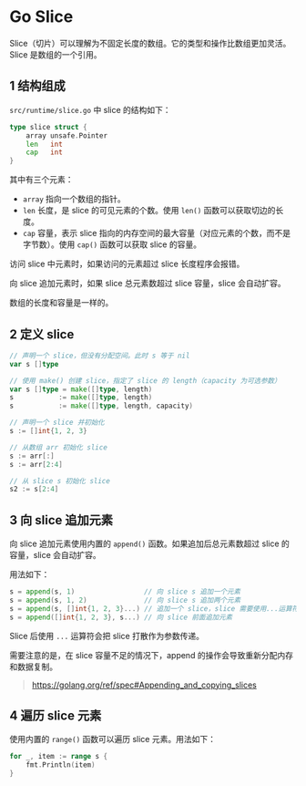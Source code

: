# Go Slice

Slice（切片）可以理解为不固定长度的数组。它的类型和操作比数组更加灵活。Slice 是数组的一个引用。

## 1 结构组成

`src/runtime/slice.go` 中 slice 的结构如下：

```go
type slice struct {
	array unsafe.Pointer
	len   int
	cap   int
}
```

其中有三个元素：

- `array` 指向一个数组的指针。
- `len` 长度，是 slice 的可见元素的个数。使用 `len()` 函数可以获取切边的长度。
- `cap` 容量，表示 slice 指向的内存空间的最大容量（对应元素的个数，而不是字节数）。使用 `cap()` 函数可以获取 slice 的容量。

访问 slice 中元素时，如果访问的元素超过 slice 长度程序会报错。

向 slice 追加元素时，如果 slice 总元素数超过 slice 容量，slice 会自动扩容。

数组的长度和容量是一样的。

## 2 定义 slice

```go
// 声明一个 slice，但没有分配空间。此时 s 等于 nil
var s []type

// 使用 make() 创建 slice，指定了 slice 的 length（capacity 为可选参数）
var s []type = make([]type, length)
s           := make([]type, length)
s           := make([]type, length, capacity)

// 声明一个 slice 并初始化
s := []int{1, 2, 3}

// 从数组 arr 初始化 slice
s := arr[:]
s := arr[2:4]

// 从 slice s 初始化 slice
s2 := s[2:4]
```

## 3 向 slice 追加元素

向 slice 追加元素使用内置的 `append()` 函数。如果追加后总元素数超过 slice 的容量，slice 会自动扩容。

用法如下：

```go
s = append(s, 1)                 // 向 slice s 追加一个元素
s = append(s, 1, 2)              // 向 slice s 追加两个元素
s = append(s, []int{1, 2, 3}...) // 追加一个 slice，slice 需要使用...运算符
s = append([]int{1, 2, 3}, s...) // 向 slice 前面追加元素
```

Slice 后使用 `...` 运算符会把 slice 打散作为参数传递。

需要注意的是，在 slice 容量不足的情况下，append 的操作会导致重新分配内存和数据复制。

> https://golang.org/ref/spec#Appending_and_copying_slices

## 4 遍历 slice 元素

使用内置的 `range()` 函数可以遍历 slice 元素。用法如下：

```go
for _, item := range s {
	fmt.Println(item)
}
```
